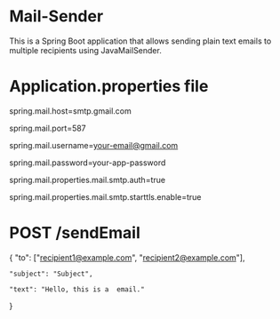 # Mail-Sender
This is a Spring Boot application that allows sending plain text emails to multiple recipients using JavaMailSender.

# Application.properties file
spring.mail.host=smtp.gmail.com

spring.mail.port=587

spring.mail.username=your-email@gmail.com

spring.mail.password=your-app-password

spring.mail.properties.mail.smtp.auth=true

spring.mail.properties.mail.smtp.starttls.enable=true

# POST /sendEmail

{
    "to": ["recipient1@example.com", "recipient2@example.com"],
    
    "subject": "Subject",
    
    "text": "Hello, this is a  email."
}


